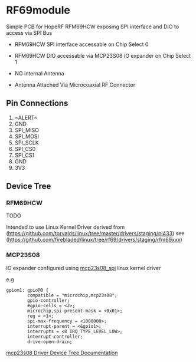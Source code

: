 # RF69module
Simple PCB for HopeRF RFM69HCW exposing SPI interface and DIO to access via SPI Bus

- RFM69HCW SPI interface accessable on Chip Select 0
- RFM69HCW DIO accessable via MCP23S08 IO expander on  Chip Select 1

- NO internal Antenna
- Antenna Attached Via Microcoaxial RF Connector

## Pin Connections 
1. \~ALERT\~
2. GND
3. SPI_MISO
4. SPI_MOSI
6. SPI_SCLK
7. SPI_CS0
8. SPI_CS1
9. GND
10. 3V3

## Device Tree

### RFM69HCW
TODO

Intended to use Linux Kernel Driver derived from (https://github.com/torvalds/linux/tree/master/drivers/staging/pi433)
see (https://github.com/firebladed/linux/tree/rf69/drivers/staging/rfm69xxx)


### MCP23S08
IO expander configured using [mcp23s08_spi](https://github.com/torvalds/linux/blob/master/drivers/pinctrl/pinctrl-mcp23s08_spi.c) linux kernel driver

e.g
```
gpiom1: gpio@0 {
        compatible = "microchip,mcp23s08";
        gpio-controller;
        #gpio-cells = <2>;
        microchip,spi-present-mask = <0x01>;
        reg = <1>;
        spi-max-frequency = <1000000>;
        interrupt-parent = <&gpio1>;
        interrupts = <8 IRQ_TYPE_LEVEL_LOW>;
        interrupt-controller;
        drive-open-drain;

```

[mcp23s08 Driver Device Tree Documentation](https://github.com/torvalds/linux/blob/master/Documentation/devicetree/bindings/pinctrl/pinctrl-mcp23s08.txt)

